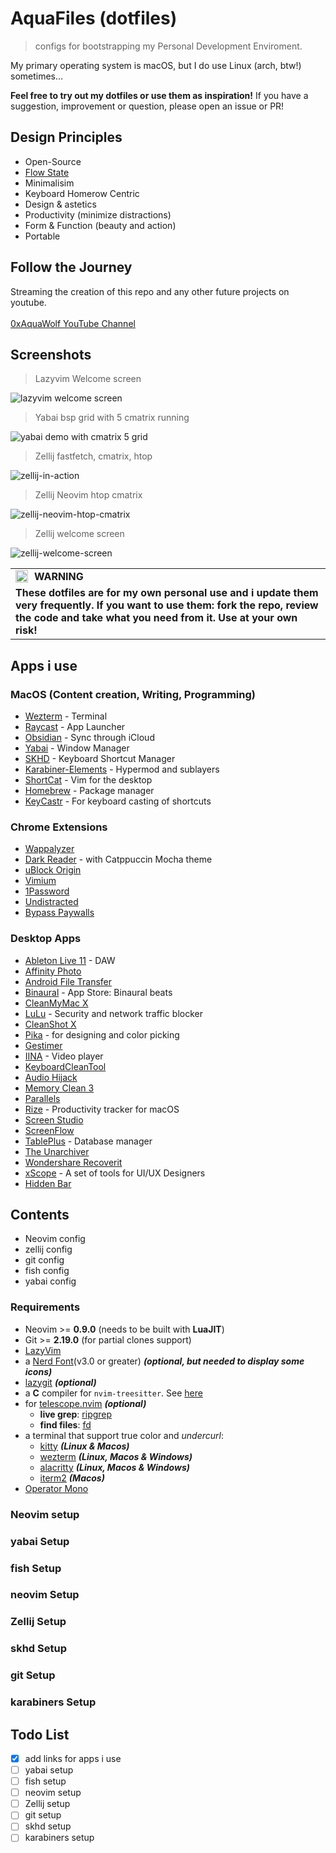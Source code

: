# AquaFiles (dotfiles)

> configs for bootstrapping my Personal Development Enviroment.

My primary operating system is macOS, but I do use Linux (arch, btw!) sometimes...

**Feel free to try out my dotfiles or use them as inspiration!** If you have a
suggestion, improvement or question, please open an issue or PR!

## Design Principles

- Open-Source
- [Flow State](<https://en.wikipedia.org/wiki/Flow_(psychology)>)
- Minimalisim
- Keyboard Homerow Centric
- Design & astetics
- Productivity (minimize distractions)
- Form & Function (beauty and action)
- Portable

## Follow the Journey

Streaming the creation of this repo and any other future projects on youtube.
<br />
<br />
[0xAquaWolf YouTube Channel](https://www.youtube.com/channel/UCkwRYP1J1hjRXwo5lyBRWdQ)

## Screenshots

> Lazyvim Welcome screen

![lazyvim welcome screen](./assets/lazyvim-welcome-aquawolf.jpg)

> Yabai bsp grid with 5 cmatrix running

![yabai demo with cmatrix 5 grid](./assets/yabai-demo-cmatrix-5-grid.jpg)

> Zellij fastfetch, cmatrix, htop

![zellij-in-action](./assets/zellij-in-action.jpg)

> Zellij Neovim htop cmatrix

![zellij-neovim-htop-cmatrix](./assets/zellij-neovim-htop-cmatrix.jpg)

> Zellij welcome screen

![zellij-welcome-screen](./assets/zellij-welcome-screen.jpg)

<table>
  <tr>
    <td>
      <img src="https://github.com/images/icons/emoji/unicode/26a0.png" alt="warning" style="float: left; margin-right: 10px; width: 20px; height: 20px;">
      <b>WARNING</b>
    </td>
  </tr>
  <tr>
    <td colspan="2">
      <b>These dotfiles are for my own personal use and i update them very frequently. If you want to use them: fork the repo, review the code and take what you need from it. Use at your own risk!
      </b>
    </td>
  </tr>
</table>

## Apps i use

### MacOS (Content creation, Writing, Programming)

- [Wezterm](https://wezfurlong.org/wezterm/) - Terminal
- [Raycast](https://www.raycast.com/) - App Launcher
- [Obsidian](https://obsidian.md/) - Sync through iCloud
- [Yabai](https://github.com/koekeishiya/yabai) - Window Manager
- [SKHD](https://github.com/koekeishiya/skhd) - Keyboard Shortcut Manager
- [Karabiner-Elements](https://karabiner-elements.pqrs.org/) - Hypermod and sublayers
- [ShortCat](https://shortcatapp.com/) - Vim for the desktop
- [Homebrew](https://brew.sh/) - Package manager
- [KeyCastr](https://github.com/keycastr/keycastr) - For keyboard casting of shortcuts

### Chrome Extensions

- [Wappalyzer](https://www.wappalyzer.com/)
- [Dark Reader](https://darkreader.org/) - with Catppuccin Mocha theme
- [uBlock Origin](https://ublockorigin.com/)
- [Vimium](https://vimium.github.io/)
- [1Password](https://1password.com/)
- [Undistracted](https://undistracted.app/)
- [Bypass Paywalls](https://github.com/iamadamdev/bypass-paywalls-chrome)

### Desktop Apps

- [Ableton Live 11](https://www.ableton.com/en/live/) - DAW
- [Affinity Photo](https://affinity.serif.com/en-us/photo/)
- [Android File Transfer](https://www.android.com/filetransfer/)
- [Binaural](https://apps.apple.com/us/app/binaural-beats-generator/id1487743559) - App Store: Binaural beats
- [CleanMyMac X](https://macpaw.com/cleanmymac)
- [LuLu](https://objective-see.org/products/lulu.html) - Security and network traffic blocker
- [CleanShot X](https://cleanshot.com/)
- [Pika](https://superhighfives.com/pika) - for designing and color picking
- [Gestimer](http://maddin.io/gestimer/)
- [IINA](https://iina.io/) - Video player
- [KeyboardCleanTool](https://folivora.ai/keyboardcleantool)
- [Audio Hijack](https://rogueamoeba.com/audiohijack/)
- [Memory Clean 3](https://fiplab.com/apps/memory-clean-for-mac)
- [Parallels](https://www.parallels.com/)
- [Rize](https://rize.io/) - Productivity tracker for macOS
- [Screen Studio](https://www.screen.studio/)
- [ScreenFlow](https://www.telestream.net/screenflow/)
- [TablePlus](https://tableplus.com/) - Database manager
- [The Unarchiver](https://theunarchiver.com/)
- [Wondershare Recoverit](https://recoverit.wondershare.com/)
- [xScope](https://xscopeapp.com/) - A set of tools for UI/UX Designers
- [Hidden Bar](https://github.com/dwarvesf/hidden)

## Contents

- Neovim config
- zellij config
- git config
- fish config
- yabai config

### Requirements

- Neovim >= **0.9.0** (needs to be built with **LuaJIT**)
- Git >= **2.19.0** (for partial clones support)
- [LazyVim](https://www.lazyvim.org/)
- a [Nerd Font](https://www.nerdfonts.com/)(v3.0 or greater) **_(optional, but needed to display some icons)_**
- [lazygit](https://github.com/jesseduffield/lazygit) **_(optional)_**
- a **C** compiler for `nvim-treesitter`. See [here](https://github.com/nvim-treesitter/nvim-treesitter#requirements)
- for [telescope.nvim](https://github.com/nvim-telescope/telescope.nvim) **_(optional)_**
  - **live grep**: [ripgrep](https://github.com/BurntSushi/ripgrep)
  - **find files**: [fd](https://github.com/sharkdp/fd)
- a terminal that support true color and *undercurl*:
  - [kitty](https://github.com/kovidgoyal/kitty) **_(Linux & Macos)_**
  - [wezterm](https://github.com/wez/wezterm) **_(Linux, Macos & Windows)_**
  - [alacritty](https://github.com/alacritty/alacritty) **_(Linux, Macos & Windows)_**
  - [iterm2](https://iterm2.com/) **_(Macos)_**
- [Operator Mono](https://github.com/0xAquaWolf/AquaFiles/tree/main/fonts)

### Neovim setup

### yabai Setup

### fish Setup

### neovim Setup

### Zellij Setup

### skhd Setup

### git Setup

### karabiners Setup

## Todo List

- [x] add links for apps i use
- [ ] yabai setup
- [ ] fish setup
- [ ] neovim setup
- [ ] Zellij setup
- [ ] git setup
- [ ] skhd setup
- [ ] karabiners setup
